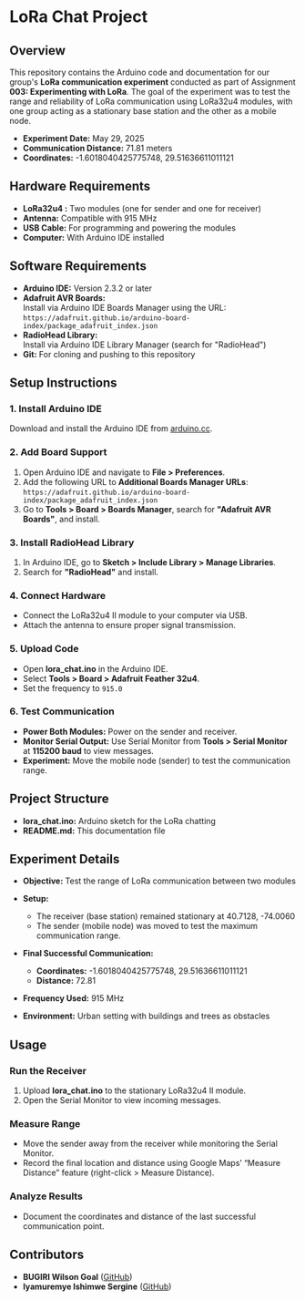 # LoRa Chat Project

## Overview

This repository contains the Arduino code and documentation for our group's **LoRa communication experiment** conducted as part of Assignment **003: Experimenting with LoRa**. The goal of the experiment was to test the range and reliability of LoRa communication using LoRa32u4  modules, with one group acting as a stationary base station and the other as a mobile node.

- **Experiment Date:** May 29, 2025 
- **Communication Distance:** 71.81 meters
- **Coordinates:**  -1.6018040425775748, 29.51636611011121

## Hardware Requirements

- **LoRa32u4 :** Two modules (one for sender and one for receiver)
- **Antenna:** Compatible with 915 MHz
- **USB Cable:** For programming and powering the modules
- **Computer:** With Arduino IDE installed

## Software Requirements

- **Arduino IDE:** Version 2.3.2 or later
- **Adafruit AVR Boards:**  
  Install via Arduino IDE Boards Manager using the URL:  
  `https://adafruit.github.io/arduino-board-index/package_adafruit_index.json`
- **RadioHead Library:**  
  Install via Arduino IDE Library Manager (search for "RadioHead")
- **Git:** For cloning and pushing to this repository

## Setup Instructions

### 1. Install Arduino IDE

Download and install the Arduino IDE from [arduino.cc](https://www.arduino.cc).

### 2. Add Board Support

1. Open Arduino IDE and navigate to **File > Preferences**.
2. Add the following URL to **Additional Boards Manager URLs**:  
   `https://adafruit.github.io/arduino-board-index/package_adafruit_index.json`
3. Go to **Tools > Board > Boards Manager**, search for **"Adafruit AVR Boards"**, and install.

### 3. Install RadioHead Library

1. In Arduino IDE, go to **Sketch > Include Library > Manage Libraries**.
2. Search for **"RadioHead"** and install.

### 4. Connect Hardware

- Connect the LoRa32u4 II module to your computer via USB.
- Attach the antenna to ensure proper signal transmission.

### 5. Upload Code

- Open **lora_chat.ino**  in the Arduino IDE.
- Select **Tools > Board > Adafruit Feather 32u4**.
- Set the frequency to `915.0`

### 6. Test Communication

- **Power Both Modules:** Power on the sender and receiver.
- **Monitor Serial Output:** Use Serial Monitor from **Tools > Serial Monitor** at **115200 baud** to view messages.
- **Experiment:** Move the mobile node (sender) to test the communication range.

## Project Structure

- **lora_chat.ino:** Arduino sketch for the LoRa chatting
- **README.md:** This documentation file

## Experiment Details

- **Objective:** Test the range of LoRa communication between two modules
- **Setup:**  
  - The receiver (base station) remained stationary at 40.7128, -74.0060 
  - The sender (mobile node) was moved to test the maximum communication range.
- **Final Successful Communication:**  
  - **Coordinates:**  -1.6018040425775748, 29.51636611011121
  - **Distance:** 72.81

- **Frequency Used:** 915 MHz 
- **Environment:** Urban setting with buildings and trees as obstacles 

## Usage

### Run the Receiver

1. Upload **lora_chat.ino** to the stationary LoRa32u4 II module.
2. Open the Serial Monitor to view incoming messages.


### Measure Range

- Move the sender away from the receiver while monitoring the Serial Monitor.
- Record the final location and distance using Google Maps’ “Measure Distance” feature (right-click > Measure Distance).

### Analyze Results

- Document the coordinates and distance of the last successful communication point.

## Contributors
- **BUGIRI Wilson Goal** ([GitHub](https://github.com/goal651))
- **Iyamuremye Ishimwe Sergine** ([GitHub](https://github.com/Sergine-ops))



